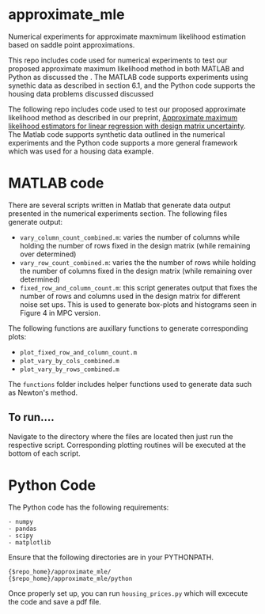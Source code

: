 # approximate_mle
Numerical experiments for approximate maxmimum likelihood estimation based on saddle point approximations. 

This repo includes code used for numerical experiments to test our proposed approximate maximum likelihood method in both MATLAB and Python as discussed the . The MATLAB code supports experiments using synethic data as described in section 6.1, and the Python code supports the housing data problems discussed discussed 


The following repo includes code used to test our proposed approximate likelihood method as described in our preprint, [Approximate maximum likelihood estimators for linear regression with design matrix uncertainty](https://arxiv.org/abs/2104.03307). The Matlab code supports synthetic data outlined in the numerical experiments and the Python code supports a more general framework which was used for a housing data example. 

# MATLAB code
There are several scripts written in Matlab that generate data output presented in the numerical experiments section. The following files generate output:
- `vary_column_count_combined.m`: varies the number of columns while holding the number of rows fixed in the design matrix (while remaining over determined)
- `vary_row_count_combined.m`: varies the the number of rows while holding the number of columns fixed in the design matrix (while remaining over determined)
- `fixed_row_and_column_count.m`: this script generates output that fixes the number of rows and columns used in the design matrix for different noise set ups. This is used to generate box-plots and histograms seen in Figure 4 in MPC version. 

The following functions are auxillary functions to generate corresponding plots:
- `plot_fixed_row_and_column_count.m`
- `plot_vary_by_cols_combined.m`
- `plot_vary_by_rows_combined.m`

The `functions` folder includes helper functions used to generate data such as Newton's method. 


## To run....

Navigate to the directory where the files are located then just run the respective script. Corresponding plotting routines will be executed at the bottom of each script. 


# Python Code
The Python code has the following requirements: 
```
- numpy
- pandas
- scipy 
- matplotlib
```

Ensure that the following directories are in your PYTHONPATH.
```
{$repo_home}/approximate_mle/
{$repo_home}/approximate_mle/python
```

Once properly set up, you can run `housing_prices.py` which will excecute the code and save a pdf file.
